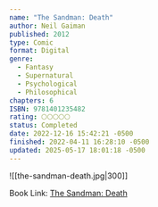 ```yaml
---
name: "The Sandman: Death"
author: Neil Gaiman
published: 2012
type: Comic
format: Digital
genre:
  - Fantasy
  - Supernatural
  - Psychological
  - Philosophical
chapters: 6
ISBN: 9781401235482
rating: 🌕🌕🌕🌕🌕
status: Completed
date: 2022-12-16 15:42:21 -0500
finished: 2022-04-11 16:28:10 -0500
updated: 2025-05-17 18:01:18 -0500
---
```


![[the-sandman-death.jpg|300]]

Book Link: [The Sandman: Death](https://www.goodreads.com/book/show/13532194-death)
